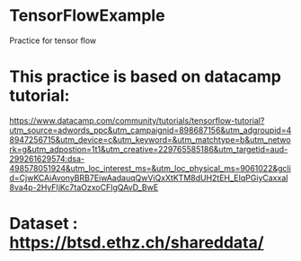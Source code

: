 # TensorFlowExample
Practice for tensor flow

# This practice is based on datacamp tutorial:
https://www.datacamp.com/community/tutorials/tensorflow-tutorial?utm_source=adwords_ppc&utm_campaignid=898687156&utm_adgroupid=48947256715&utm_device=c&utm_keyword=&utm_matchtype=b&utm_network=g&utm_adpostion=1t1&utm_creative=229765585186&utm_targetid=aud-299261629574:dsa-498578051924&utm_loc_interest_ms=&utm_loc_physical_ms=9061022&gclid=CjwKCAiAvonyBRB7EiwAadauqQwViQxXtKTM8dUH2tEH_EIqPGiyCaxxaI8va4p-2HyFIjKc7taOzxoCFIgQAvD_BwE

# Dataset : https://btsd.ethz.ch/shareddata/ 

